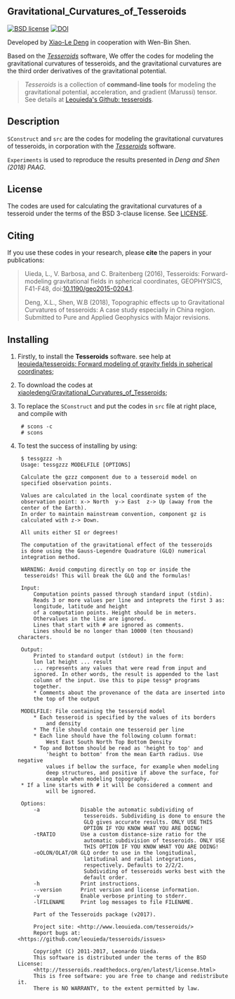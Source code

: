 ## Gravitational\_Curvatures\_of\_Tesseroids

[![BSD license](http://img.shields.io/badge/license-BSD-lightgrey.svg?style=flat)](https://github.com/xiaoledeng/Gravitational_Curvatures_of_Tesseroids/blob/master/LICENSE)
[![DOI](https://zenodo.org/badge/doi/10.5281/zenodo.582366.svg)](http://dx.doi.org/10.5281/zenodo.582366)

Developed by [Xiao-Le Deng](https://github.com/xiaoledeng) in cooperation with Wen-Bin Shen.

Based on the *[Tesseroids](http://tesseroids.leouieda.com/)* software, We offer the codes for modeling the gravitational curvatures of tesseroids, and the gravitational curvatures are the third order derivatives of the gravitational potential.

>*Tesseroids* is a collection of **command-line tools**
for modeling the gravitational potential, acceleration, and
gradient (Marussi) tensor. See details at [Leouieda's Github: tesseroids](https://github.com/leouieda/tesseroids).

## Description

`SConstruct` and `src` are the codes for modeling the gravitational curvatures of tesseroids, in corporation with the *[Tesseroids](http://tesseroids.leouieda.com/)* software.

`Experiments` is used to reproduce the results presented in *Deng and Shen (2018) PAAG*. 

## License

The codes are used for calculating the gravitational curvatures of a tesseroid under the terms of the
BSD 3-clause license. See [LICENSE](https://github.com/xiaoledeng/Gravitational_Curvatures_of_Tesseroids/blob/master/LICENSE).

## Citing

If you use these codes in your research,
please **cite** the papers in your publications:

> Uieda, L., V. Barbosa, and C. Braitenberg (2016), Tesseroids: Forward-modeling gravitational fields in spherical coordinates, GEOPHYSICS, F41-F48, doi:[10.1190/geo2015-0204.1](http://dx.doi.org/10.1190/geo2015-0204.1).
> 
> Deng, X.L., Shen, W.B (2018), Topographic effects up to Gravitational Curvatures of tesseroids: A case study especially in China region. Submitted to Pure and Applied Geophysics with Major revisions.


## Installing

1. Firstly, to install the **Tesseroids** software. see help at [leouieda/tesseroids: Forward modeling of gravity fields in spherical coordinates](https://github.com/leouieda/tesseroids);

2. To download the codes at [xiaoledeng/Gravitational\_Curvatures\_of\_Tesseroids](https://github.com/xiaoledeng/Gravitational_Curvatures_of_Tesseroids);

3. To replace the `SConstruct` and put the codes in `src` file at right place, and compile with 

	    # scons -c
	    # scons

4. To test the success of installing by using:

		$ tessgzzz -h
		Usage: tessgzzz MODELFILE [OPTIONS]

		Calculate the gzzz component due to a tesseroid model on
		specified observation points.

		Values are calculated in the local coordinate system of the
		observation point: x-> North  y-> East  z-> Up (away from the
		center of the Earth).
		In order to maintain mainstream convention, component gz is
		calculated with z-> Down.

		All units either SI or degrees!

		The computation of the gravitational effect of the tesseroids
		is done using the Gauss-Legendre Quadrature (GLQ) numerical
		integration method.

		WARNING: Avoid computing directly on top or inside the
         tesseroids! This will break the GLQ and the formulas!

		Input:
  			Computation points passed through standard input (stdin).
  			Reads 3 or more values per line and inteprets the first 3 as:
    		longitude, latitude and height
  			of a computation points. Height should be in meters.
  			Othervalues in the line are ignored.
  			Lines that start with # are ignored as comments.
  			Lines should be no longer than 10000 (ten thousand) characters.

		Output:
  			Printed to standard output (stdout) in the form:
    		lon lat height ... result
  			... represents any values that were read from input and
  			ignored. In other words, the result is appended to the last
  			column of the input. Use this to pipe tessg* programs
  			together.
  			* Comments about the provenance of the data are inserted into
    		the top of the output

		MODELFILE: File containing the tesseroid model
  			* Each tesseroid is specified by the values of its borders
    			and density
  			* The file should contain one tesseroid per line
  			* Each line should have the following column format:
      			West East South North Top Bottom Density
  			* Top and Bottom should be read as 'height to top' and
    			'height to bottom' from the mean Earth radius. Use negative
    			values if bellow the surface, for example when modeling
    			deep structures, and positive if above the surface, for
    			example when modeling topography.
  		* If a line starts with # it will be considered a comment and
    			will be ignored.

		Options:
  			-a             Disable the automatic subdividing of
                 			tesseroids. Subdividing is done to ensure the
                 			GLQ gives accurate results. ONLY USE THIS
                 			OPTION IF YOU KNOW WHAT YOU ARE DOING!
  			-tRATIO        Use a custom distance-size ratio for the
                 			automatic subdivision of tesseroids. ONLY USE
                 			THIS OPTION IF YOU KNOW WHAT YOU ARE DOING!
  			-oOLON/OLAT/OR GLQ order to use in the longitudinal,
                 			latitudinal and radial integrations,
                 			respectively. Defaults to 2/2/2.
                 			Subdividing of tesseroids works best with the
                 			default order.
  			-h             Print instructions.
  			--version      Print version and license information.
  			-v             Enable verbose printing to stderr.
  			-lFILENAME     Print log messages to file FILENAME.

			Part of the Tesseroids package (v2017).

			Project site: <http://www.leouieda.com/tesseroids/>
			Report bugs at: <https://github.com/leouieda/tesseroids/issues>

			Copyright (C) 2011-2017, Leonardo Uieda.
			This software is distributed under the terms of the BSD License:
			<http://tesseroids.readthedocs.org/en/latest/license.html>
			This is free software: you are free to change and redistribute it.
			There is NO WARRANTY, to the extent permitted by law.
